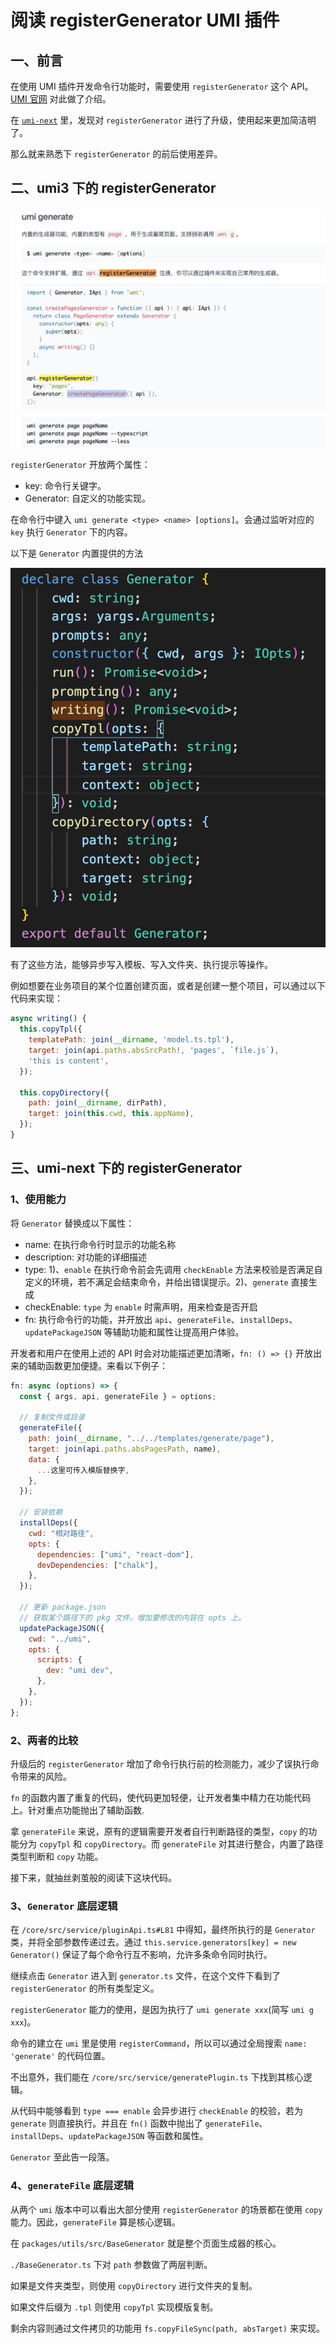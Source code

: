 # 阅读 registerGenerator UMI 插件

## 一、前言

在使用 UMI 插件开发命令行功能时，需要使用 `registerGenerator` 这个 API。[UMI 官网](https://umijs.org/zh-CN/docs/cli#umi-generate) 对此做了介绍。

在 [`umi-next`](https://github.com/umijs/umi-next) 里，发现对 `registerGenerator` 进行了升级，使用起来更加简洁明了。

那么就来熟悉下 `registerGenerator` 的前后使用差异。

## 二、umi3 下的 registerGenerator

![img](./img/g1.jpg)

`registerGenerator` 开放两个属性：

- key: 命令行关键字。
- Generator: 自定义的功能实现。

在命令行中键入 `umi generate <type> <name> [options]`。会通过监听对应的 `key` 执行 `Generator` 下的内容。

以下是 `Generator` 内置提供的方法

![img](./img/g2.jpg)

有了这些方法，能够异步写入模板、写入文件夹、执行提示等操作。

例如想要在业务项目的某个位置创建页面，或者是创建一整个项目，可以通过以下代码来实现：

```js
async writing() {
  this.copyTpl({
    templatePath: join(__dirname, 'model.ts.tpl'),
    target: join(api.paths.absSrcPath!, 'pages', `file.js`),
    'this is content',
  });

  this.copyDirectory({
    path: join(__dirname, dirPath),
    target: join(this.cwd, this.appName),
  });
}
```

## 三、umi-next 下的 registerGenerator

### 1、使用能力

将 `Generator` 替换成以下属性：

- name: 在执行命令行时显示的功能名称
- description: 对功能的详细描述
- type: 1)、`enable` 在执行命令前会先调用 `checkEnable` 方法来校验是否满足自定义的环境，若不满足会结束命令，并给出错误提示。2)、`generate` 直接生成
- checkEnable: `type` 为 `enable` 时需声明，用来检查是否开启
- fn: 执行命令行的功能，并开放出 `api`、`generateFile`、`installDeps`、`updatePackageJSON` 等辅助功能和属性让提高用户体验。

开发者和用户在使用上述的 API 时会对功能描述更加清晰，`fn: () => {}` 开放出来的辅助函数更加便捷。来看以下例子：

```js
fn: async (options) => {
  const { args, api, generateFile } = options;

  // 复制文件或目录
  generateFile({
    path: join(__dirname, "../../templates/generate/page"),
    target: join(api.paths.absPagesPath, name),
    data: {
      ...这里可传入模版替换字,
    },
  });

  // 安装依赖
  installDeps({
    cwd: "相对路径",
    opts: {
      dependencies: ["umi", "react-dom"],
      devDependencies: ["chalk"],
    },
  });

  // 更新 package.json
  // 获取某个路径下的 pkg 文件。增加要修改的内容在 opts 上。
  updatePackageJSON({
    cwd: "../umi",
    opts: {
      scripts: {
        dev: "umi dev",
      },
    },
  });
};
```

### 2、两者的比较

升级后的 `registerGenerator` 增加了命令行执行前的检测能力，减少了误执行命令带来的风险。

`fn` 的函数内置了重复的代码，使代码更加轻便，让开发者集中精力在功能代码上。针对重点功能抛出了辅助函数.

拿 `generateFile` 来说，原有的逻辑需要开发者自行判断路径的类型，`copy` 的功能分为 `copyTpl` 和 `copyDirectory`。而 `generateFile` 对其进行整合，内置了路径类型判断和 `copy` 功能。

接下来，就抽丝剥茧般的阅读下这块代码。

### 3、`Generator` 底层逻辑

在 `/core/src/service/pluginApi.ts#L81` 中得知，最终所执行的是 `Generator` 类，并将全部参数传递过去。通过 `this.service.generators[key] = new Generator()` 保证了每个命令行互不影响，允许多条命令同时执行。

继续点击 `Generator` 进入到 `generator.ts` 文件，在这个文件下看到了 `registerGenerator` 的所有类型定义。

`registerGenerator` 能力的使用，是因为执行了 `umi generate xxx`(简写 `umi g xxx`)。

命令的建立在 `umi` 里是使用 `registerCommand`，所以可以通过全局搜索 `name: 'generate'` 的代码位置。

不出意外，我们能在 `/core/src/service/generatePlugin.ts` 下找到其核心逻辑。

从代码中能够看到 `type === enable` 会异步进行 `checkEnable` 的校验，若为 `generate` 则直接执行。并且在 `fn()` 函数中抛出了 `generateFile`、`installDeps`、`updatePackageJSON` 等函数和属性。

`Generator` 至此告一段落。

### 4、`generateFile` 底层逻辑

从两个 `umi` 版本中可以看出大部分使用 `registerGenerator` 的场景都在使用 `copy` 能力。因此，`generateFile` 算是核心逻辑。

在 `packages/utils/src/BaseGenerator` 就是整个页面生成器的核心。

`./BaseGenerator.ts` 下对 `path` 参数做了两层判断。

如果是文件夹类型，则使用 `copyDirectory` 进行文件夹的复制。

如果文件后缀为 `.tpl` 则使用 `copyTpl` 实现模版复制。

剩余内容则通过文件拷贝的功能用 `fs.copyFileSync(path, absTarget)` 来实现。
